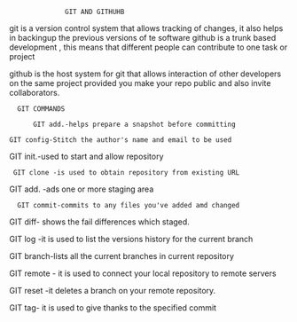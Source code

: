                   GIT AND GITHUHB

git is a version control system that allows tracking of changes,
it also helps in backingup the previous versions of te software
github is a trunk based development , this means that different people can contribute to one task or project
 
github is the host system for git that allows interaction of other developers on the same project provided you make your repo public and 
also invite collaborators.

      GIT COMMANDS  
      
          GIT add.-helps prepare a snapshot before committing
    
    GIT config-Stitch the author's name and email to be used
  
  GIT init.-used to start and allow repository
     
     GIT clone -is used to obtain repository from existing URL

GIT add. -ads one or more staging area
      
      GIT commit-commits to any files you've added amd changed

GIT diff- shows the fail differences which staged.

GIT log -it is used to list the versions history for the current branch

GIT branch-lists all the current branches in current repository

GIT remote - it is used to connect your local repository to remote servers

GIT  reset -it deletes a branch on your remote repository.

GIT tag- it is used to give thanks to the specified commit
